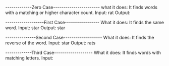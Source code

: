 

-------------Zero Case-----------------------
what it does: It finds words with a matching or higher character count.
Input: rat
Output: 

-------------------First Case-----------------
What it does: It finds the same word.
Input: star
Output: star

---------------Second Case-------------------
What it does: It finds the reverse of the word.
Input: star
Output: rats

-------------Third Case-------------------
What it does: It finds words with matching letters.
Input:
